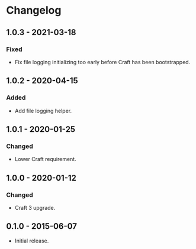 # Changelog

## 1.0.3 - 2021-03-18

### Fixed
- Fix file logging initializing too early before Craft has been bootstrapped.

## 1.0.2 - 2020-04-15

### Added
- Add file logging helper.

## 1.0.1 - 2020-01-25

### Changed
- Lower Craft requirement.

## 1.0.0 - 2020-01-12

### Changed
- Craft 3 upgrade.

## 0.1.0 - 2015-06-07

- Initial release.
